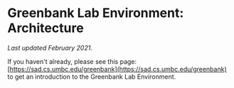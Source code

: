 # Greenbank Lab Environment: Architecture

*Last updated February 2021.*

If you haven't already, please see this page: [https://sad.cs.umbc.edu/greenbank](https://sad.cs.umbc.edu/greenbank) to get an introduction to the Greenbank Lab Environment.

